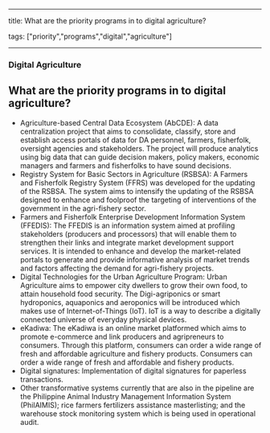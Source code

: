 
---

title: What are the priority programs in to digital agriculture?

tags: ["priority","programs","digital","agriculture"]

---

### Digital Agriculture

## What are the priority programs in to digital agriculture?


 - Agriculture-based Central Data Ecosystem (AbCDE): A data centralization project that aims to consolidate, classify, store and establish access portals of data for DA personnel, farmers, fisherfolk, oversight agencies and stakeholders. The project will produce analytics using big data that can guide decision makers, policy makers, economic managers and farmers and fisherfolks to have sound decisions.
 - Registry System for Basic Sectors in Agriculture (RSBSA): A Farmers and Fisherfolk Registry System (FFRS) was developed for the updating of the RSBSA. The system aims to intensify the updating of the RSBSA designed to enhance and foolproof the targeting of interventions of the government in the agri-fishery sector.
 - Farmers and Fisherfolk Enterprise Development Information System (FFEDIS): The FFEDIS is an information system aimed at profiling stakeholders (producers and processors) that will enable them to strengthen their links and integrate market development support services. It is intended to enhance and develop the market-related portals to generate and provide informative analysis of market trends and factors  affecting the demand for agri-fishery projects. 
 - Digital Technologies for the Urban Agriculture Program: Urban Agriculture aims to empower city dwellers to grow their own food, to attain household food security. The Digi-agriponics or smart hydroponics, aquaponics and aeroponics will be introduced which makes use of Internet-of-Things (IoT). IoT is a way to describe a digitally connected universe of everyday physical devices. 
 - eKadiwa: The eKadiwa is an online market platformed which aims to promote e-commerce and link producers and agripreneurs to consumers. Through this platform, consumers can order a wide range of fresh and affordable agriculture and fishery products. Consumers can order a wide range of fresh and affordable and fishery products. 
 - Digital signatures: Implementation of digital signatures for paperless transactions.
 - Other transformative systems currently that are also in the pipeline are the Philippine Animal Industry Management Information System (PhilAIMIS); rice farmers fertilizers  assistance masterlisting; and the warehouse stock monitoring system which is being used in operational audit.
